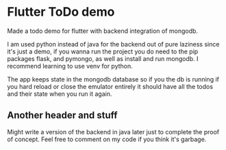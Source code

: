
# Flutter ToDo demo

Made a todo demo for flutter with backend integration of mongodb.

I am used python instead of java for the backend out of pure laziness since it's just a demo, if you wanna run the project you do need to the pip packages flask, and pymongo, as well as install and run mongodb. I recommend learning to use venv for python.


The app keeps state in the mongodb database so if you the db is running if you hard reload or close the emulator entirely it should have all the todos and their state when you run it again. 

## Another header and stuff

Might write a version of the backend in java later just to complete the proof of concept. Feel free to comment on my code if you think it's garbage. 




